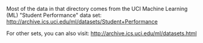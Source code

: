 Most of the data in that directory comes from the UCI Machine Learning (ML)
"Student Performance" data set:
http://archive.ics.uci.edu/ml/datasets/Student+Performance

For other sets, you can also visit:
http://archive.ics.uci.edu/ml/datasets.html

